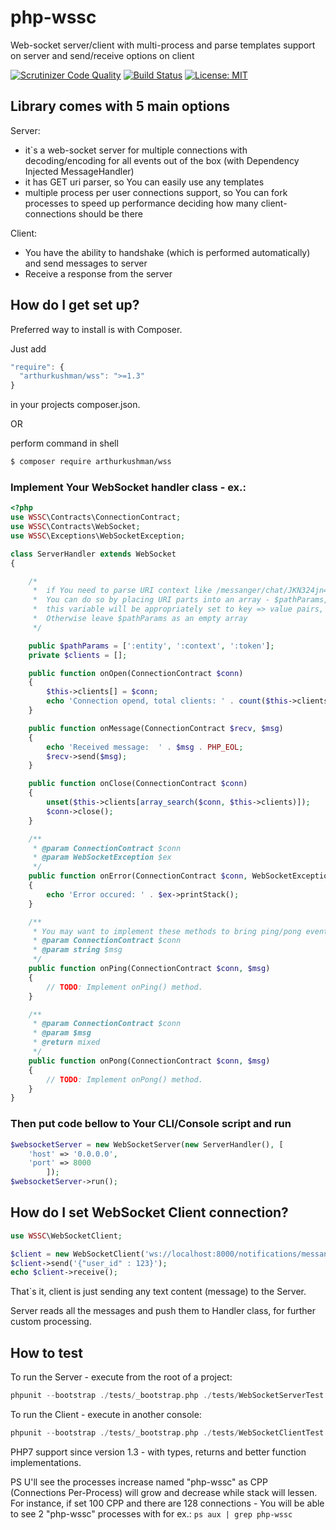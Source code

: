 # php-wssc
Web-socket server/client with multi-process and parse templates support on server and send/receive options on client

[![Scrutinizer Code Quality](https://scrutinizer-ci.com/g/arthurkushman/php-wss/badges/quality-score.png?b=master)](https://scrutinizer-ci.com/g/arthurkushman/php-wss/?branch=master)
[![Build Status](https://scrutinizer-ci.com/g/arthurkushman/php-wss/badges/build.png?b=master)](https://scrutinizer-ci.com/g/arthurkushman/php-wss/build-status/master)
[![License: MIT](https://img.shields.io/badge/License-MIT-blue.svg)](https://opensource.org/licenses/MIT)

## Library comes with 5 main options
Server:
- it`s a web-socket server for multiple connections with decoding/encoding for all events out of the box (with Dependency Injected MessageHandler)
- it has GET uri parser, so You can easily use any templates 
- multiple process per user connections support, so You can fork processes to speed up performance deciding how many client-connections should be there

Client: 
- You have the ability to handshake (which is performed automatically) and send messages to server
- Receive a response from the server

## How do I get set up?

Preferred way to install is with Composer.

Just add 

```javascript
"require": {
  "arthurkushman/wss": ">=1.3"  
}
```

in your projects composer.json.

OR 

perform command in shell

```bash
$ composer require arthurkushman/wss
```

### Implement Your WebSocket handler class - ex.:

```php
<?php
use WSSC\Contracts\ConnectionContract;
use WSSC\Contracts\WebSocket;
use WSSC\Exceptions\WebSocketException;

class ServerHandler extends WebSocket
{

    /*
     *  if You need to parse URI context like /messanger/chat/JKN324jn4213
     *  You can do so by placing URI parts into an array - $pathParams, when Socket will receive a connection 
     *  this variable will be appropriately set to key => value pairs, ex.: ':context' => 'chat'
     *  Otherwise leave $pathParams as an empty array
     */

    public $pathParams = [':entity', ':context', ':token'];
    private $clients = [];

    public function onOpen(ConnectionContract $conn)
    {
        $this->clients[] = $conn;
        echo 'Connection opend, total clients: ' . count($this->clients) . PHP_EOL;
    }

    public function onMessage(ConnectionContract $recv, $msg)
    {
        echo 'Received message:  ' . $msg . PHP_EOL;
        $recv->send($msg);
    }

    public function onClose(ConnectionContract $conn)
    {
        unset($this->clients[array_search($conn, $this->clients)]);
        $conn->close();
    }

    /**
     * @param ConnectionContract $conn
     * @param WebSocketException $ex
     */
    public function onError(ConnectionContract $conn, WebSocketException $ex)
    {
        echo 'Error occured: ' . $ex->printStack();
    }

    /**
     * You may want to implement these methods to bring ping/pong events
     * @param ConnectionContract $conn
     * @param string $msg
     */
    public function onPing(ConnectionContract $conn, $msg)
    {
        // TODO: Implement onPing() method.
    }

    /**
     * @param ConnectionContract $conn
     * @param $msg
     * @return mixed
     */
    public function onPong(ConnectionContract $conn, $msg)
    {
        // TODO: Implement onPong() method.
    }
}

```

### Then put code bellow to Your CLI/Console script and run 

```php
$websocketServer = new WebSocketServer(new ServerHandler(), [
    'host' => '0.0.0.0',
    'port' => 8000
        ]);
$websocketServer->run(); 
```

## How do I set WebSocket Client connection?

```php
use WSSC\WebSocketClient;

$client = new WebSocketClient('ws://localhost:8000/notifications/messanger/yourtoken123');
$client->send('{"user_id" : 123}');
echo $client->receive();
```

That`s it, client is just sending any text content (message) to the Server.

Server reads all the messages and push them to Handler class, for further custom processing.

## How to test

To run the Server - execute from the root of a project:
```php
phpunit --bootstrap ./tests/_bootstrap.php ./tests/WebSocketServerTest.php
```

To run the Client - execute in another console:
```php
phpunit --bootstrap ./tests/_bootstrap.php ./tests/WebSocketClientTest.php
```

PHP7 support since version 1.3 - with types, returns and better function implementations. 

PS U'll see the processes increase named "php-wssc" as CPP (Connections Per-Process) will grow and decrease while stack will lessen. 
For instance, if set 100 CPP and there are 128 connections - You will be able to see 2 "php-wssc" processes with for ex.: `ps aux | grep php-wssc`

